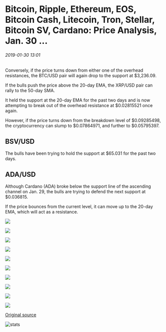 # Bitcoin, Ripple, Ethereum, EOS, Bitcoin Cash, Litecoin, Tron, Stellar, Bitcoin SV, Cardano: Price Analysis, Jan. 30 ...

###### 2019-01-30 13:01

Conversely, if the price turns down from either one of the overhead resistances, the BTC/USD pair will again drop to the support at $3,236.09.

If the bulls push the price above the 20-day EMA, the XRP/USD pair can rally to the 50-day SMA.

It held the support at the 20-day EMA for the past two days and is now attempting to break out of the overhead resistance at $0.02815521 once again.

However, if the price turns down from the breakdown level of $0.09285498, the cryptocurrency can slump to $0.07864971, and further to $0.05795397.

## BSV/USD

The bulls have been trying to hold the support at $65.031 for the past two days.

## ADA/USD

Although Cardano (ADA) broke below the support line of the ascending channel on Jan. 29, the bulls are trying to defend the next support at $0.036815.

If the price bounces from the current level, it can move up to the 20-day EMA, which will act as a resistance.

![](https://s3.cointelegraph.com/storage/uploads/view/76b4de038724fa398bbcb1086a28d072.png)

![](https://s3.cointelegraph.com/storage/uploads/view/f3853aaed539a273a1451fd0dd99684f.png)

![](https://s3.cointelegraph.com/storage/uploads/view/45603fcd81fb354614b5ab83b09e7be1.png)

![](https://s3.cointelegraph.com/storage/uploads/view/3128b81e1c2f85835060ca99d4c8d373.png)

![](https://s3.cointelegraph.com/storage/uploads/view/828ad306f18dc3633b6452040cd93be2.png)

![](https://s3.cointelegraph.com/storage/uploads/view/bbb33f9c398374e9a6e97261dcdb15f9.png)

![](https://s3.cointelegraph.com/storage/uploads/view/51af25f8f6238b418eb187762cc05e65.png)

![](https://s3.cointelegraph.com/storage/uploads/view/0641d984336e59a91669f5cce0c4655b.png)

![](https://s3.cointelegraph.com/storage/uploads/view/d00443af5f69ea9ec1519bdc692442a7.png)

![](https://s3.cointelegraph.com/storage/uploads/view/c3bcc9da009be17c22b65c8a844a50b3.png)

[Original source](https://cointelegraph.com/news/bitcoin-ripple-ethereum-eos-bitcoin-cash-litecoin-tron-stellar-bitcoin-sv-cardano-price-analysis-jan-30)

![stats](https://c.statcounter.com/11760860/0/a89fa40b/1/ "stats")
